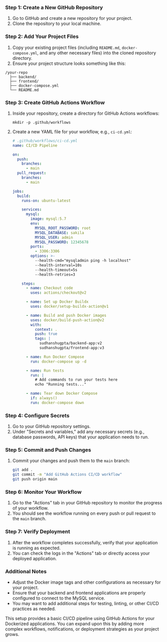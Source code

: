 ### Step 1: Create a New GitHub Repository

1. Go to GitHub and create a new repository for your project.
2. Clone the repository to your local machine.

### Step 2: Add Your Project Files

1. Copy your existing project files (including `README.md`, `docker-compose.yml`, and any other necessary files) into the cloned repository directory.
2. Ensure your project structure looks something like this:

```
/your-repo
  ├── backend/
  ├── frontend/
  ├── docker-compose.yml
  └── README.md
```

### Step 3: Create GitHub Actions Workflow

1. Inside your repository, create a directory for GitHub Actions workflows:

   ```
   mkdir -p .github/workflows
   ```

2. Create a new YAML file for your workflow, e.g., `ci-cd.yml`:

   ```yaml
   # .github/workflows/ci-cd.yml
   name: CI/CD Pipeline

   on:
     push:
       branches:
         - main
     pull_request:
       branches:
         - main

   jobs:
     build:
       runs-on: ubuntu-latest

       services:
         mysql:
           image: mysql:5.7
           env:
             MYSQL_ROOT_PASSWORD: root
             MYSQL_DATABASE: sakila
             MYSQL_USER: admin
             MYSQL_PASSWORD: 12345678
           ports:
             - 3306:3306
           options: >-
             --health-cmd="mysqladmin ping -h localhost"
             --health-interval=10s
             --health-timeout=5s
             --health-retries=3

       steps:
         - name: Checkout code
           uses: actions/checkout@v2

         - name: Set up Docker Buildx
           uses: docker/setup-buildx-action@v1

         - name: Build and push Docker images
           uses: docker/build-push-action@v2
           with:
             context: .
             push: true
             tags: |
               sudhanshugpta/backend-app:v2
               sudhanshugpta/frontend-app:v3

         - name: Run Docker Compose
           run: docker-compose up -d

         - name: Run tests
           run: |
             # Add commands to run your tests here
             echo "Running tests..."

         - name: Tear down Docker Compose
           if: always()
           run: docker-compose down
   ```

### Step 4: Configure Secrets

1. Go to your GitHub repository settings.
2. Under "Secrets and variables," add any necessary secrets (e.g., database passwords, API keys) that your application needs to run.

### Step 5: Commit and Push Changes

1. Commit your changes and push them to the `main` branch:

   ```bash
   git add .
   git commit -m "Add GitHub Actions CI/CD workflow"
   git push origin main
   ```

### Step 6: Monitor Your Workflow

1. Go to the "Actions" tab in your GitHub repository to monitor the progress of your workflow.
2. You should see the workflow running on every push or pull request to the `main` branch.

### Step 7: Verify Deployment

1. After the workflow completes successfully, verify that your application is running as expected.
2. You can check the logs in the "Actions" tab or directly access your deployed application.

### Additional Notes

- Adjust the Docker image tags and other configurations as necessary for your project.
- Ensure that your backend and frontend applications are properly configured to connect to the MySQL service.
- You may want to add additional steps for testing, linting, or other CI/CD practices as needed.

This setup provides a basic CI/CD pipeline using GitHub Actions for your Dockerized applications. You can expand upon this by adding more complex workflows, notifications, or deployment strategies as your project grows.